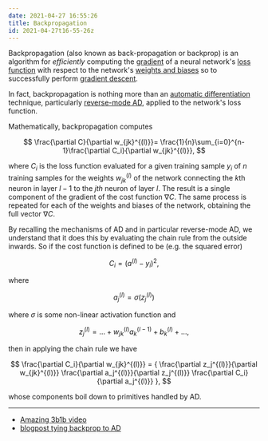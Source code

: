 ```yaml
---
date: 2021-04-27 16:55:26
title: Backpropagation
id: 2021-04-27t16-55-26z
---
```


Backpropagation (also known as back-propagation or backprop) is an algorithm for
_efficiently_ computing the [gradient](./2021-04-27t18-05-20z.md) of a neural
network's [loss function](./2021-04-26t19-23-41z.md) with respect to the
network's [weights and biases](./2021-04-26t15-11-38z.md) so to successfully
perform [gradient descent](./2021-04-27t16-51-42z.md).

In fact, backpropagation is nothing more than an
[automatic differentiation](./2020-10-08t15-20-39z.md) technique, particularly
[reverse-mode AD](./2020-10-08t15-31-20z.md), applied to the network's loss
function.

Mathematically, backpropagation computes

$$
\frac{\partial C}{\partial w_{jk}^{(l)}}=
\frac{1}{n}\sum_{i=0}^{n-1}\frac{\partial C_i}{\partial w_{jk}^{(l)}},
$$

where $C_i$ is the loss function evaluated for a given training sample $y_i$ of
$n$ training samples for the weights $w_{jk}^{(l)}$ of the network connecting
the $k$th neuron in layer $l-1$ to the $jth$ neuron of layer $l$. The result is
a single component of the gradient of the cost function $\nabla C$. The same
process is repeated for each of the weights and biases of the network, obtaining
the full vector $\nabla C$.

By recalling the mechanisms of AD and in particular reverse-mode AD, we
understand that it does this by evaluating the chain rule from the outside
inwards. So if the cost function is defined to be (e.g. the squared error)

$$
C_i = (a^{(l)} - y_i)^2,
$$

where

$$
a_j^{(l)} = \sigma(z_j^{(l)})
$$

where $\sigma$ is some non-linear activation function and

$$
z_j^{(l)} = \dots + w_{jk}^{(l)} a_k^{(l-1)} + b_k^{(l)} + \dots,
$$

then in applying the chain rule we have

$$
\frac{\partial C_i}{\partial w_{jk}^{(l)}} = {
  \frac{\partial z_j^{(l)}}{\partial w_{jk}^{(l)}}
  \frac{\partial a_j^{(l)}}{\partial z_j^{(l)}}
  \frac{\partial C_i}{\partial a_j^{(l)}}
},
$$

whose components boil down to primitives handled by AD.

---

- [Amazing 3b1b video](https://www.youtube.com/watch?v=tIeHLnjs5U8)
- [blogpost tying backprop to AD](https://www.giulianomega.com/post/2018-05-04-backprop/#sec:fw-autodiff)
